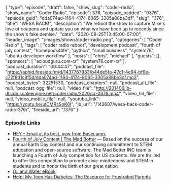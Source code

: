 {
  "type": "episode",
  "draft": false,
  "show_slug": "coder-radio",
  "show_name": "Coder Radio",
  "episode": 376,
  "episode_padded": "0376",
  "episode_guid": "dda074ad-1164-4174-8065-3305a88be3df",
  "slug": "376",
  "title": "WESA BACK!",
  "description": "We reboot the show to capture Mike's love of coupons and update you on what we have been up to recently since the show's fake demise.",
  "date": "2020-08-25T13:45:00-07:00",
  "header_image": "/images/shows/coder-radio.png",
  "categories": [
    "Coder Radio"
  ],
  "tags": [
    "coder radio reboot",
    "development podcast",
    "fourth of july contest",
    "homepods4life",
    "python",
    "small buisness",
    "system76",
    "ubuntu developer workflow"
  ],
  "hosts": [
    "chris",
    "michael"
  ],
  "guests": [],
  "sponsors": [
    "acloudguru.com-cr",
    "system76.com-cr"
  ],
  "podcast_duration": "00:44:47",
  "podcast_file": "https://aphid.fireside.fm/d/1437767933/b44de5fa-47c1-4e94-bf9e-c72f8d1c8f5d/dda074ad-1164-4174-8065-3305a88be3df.mp3",
  "podcast_bytes": 32251530,
  "podcast_chapters": null,
  "podcast_alt_file": null,
  "podcast_ogg_file": null,
  "video_file": "http://201406.jb-dl.cdn.scaleengine.net/coderradio/2020/cr-0376.mp4",
  "video_hd_file": null,
  "video_mobile_file": null,
  "youtube_link": "https://youtu.be/uICMRsSoK6I",
  "jb_url": "/142607/wesa-back-coder-radio-376/",
  "fireside_url": "/376"
}


### Episode Links

  * [HEY - Email at its best, new from Basecamp.](https://hey.com/ "HEY - Email at its best, new from Basecamp.")
  * [Fourth of July Contest | The Mad Botter](https://themadbotter.com/2020/07/02/fourth-of-july-contest/?utm_campaign=meetedgar&utm_medium=social&utm_source=meetedgar.com "Fourth of July Contest | The Mad Botter") — Based on the success of our annual Earth Day contest and our continuing commitment to STEM education and open-source software, The Mad Botter INC team is launching a Fourth of July competition for US students. We are thrilled to offer this competition to promote civic-mindedness and STEM in students and to honor the birth of our great nation.
  * [Oil and Water eBook](https://www.amazon.com/Oil-Water-Lara-Ann-Dominick-ebook/dp/B0892RMD1R/ "Oil and Water eBook")
  * [Help! My Teen Has Diabetes: The Resource for Frustrated Parents](https://www.amazon.com/Help-Teen-Has-Diabetes-Frustrated-ebook/dp/B07QF4P598 "Help! My Teen Has Diabetes: The Resource for Frustrated Parents")


